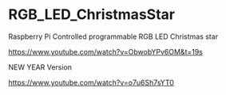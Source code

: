 # RGB_LED_ChristmasStar
Raspberry Pi Controlled programmable RGB LED Christmas star


https://www.youtube.com/watch?v=ObwobYPv6OM&t=19s

NEW YEAR Version

https://www.youtube.com/watch?v=o7u6Sh7sYT0

